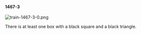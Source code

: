 #### 1467-3
![train-1467-3-0.png](https://github.com/lil-lab/nlvr/raw/master/nlvr/train/images/52/train-1467-3-0.png "train-1467-3-0.png")

There is at least one box with a black square and a black triangle.